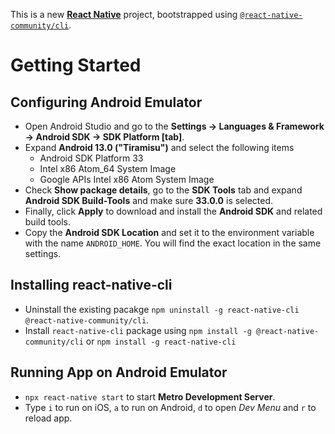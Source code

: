 This is a new [**React Native**](https://reactnative.dev) project, bootstrapped using [`@react-native-community/cli`](https://github.com/react-native-community/cli).
# Getting Started
## Configuring Android Emulator
* Open Android Studio and go to the **Settings -> Languages & Framework -> Android SDK -> SDK Platform [tab]**.
* Expand **Android 13.0 ("Tiramisu")** and select the following items
  * Android SDK Platform 33
  * Intel x86 Atom_64 System Image
  * Google APIs Intel x86 Atom System Image
* Check **Show package details**, go to the **SDK Tools** tab and expand **Android SDK Build-Tools** and make sure **33.0.0** is selected.
* Finally, click **Apply** to download and install the **Android SDK** and related build tools.
* Copy the **Android SDK Location** and set it to the environment variable with the name `ANDROID_HOME`. You will find the exact location in the same settings.

## Installing react-native-cli
* Uninstall the existing pacakge `npm uninstall -g react-native-cli @react-native-community/cli`.
* Install `react-native-cli` package using `npm install -g @react-native-community/cli` or `npm install -g react-native-cli`

## Running App on Android Emulator
* `npx react-native start` to start **Metro Development Server**.
* Type `i` to run on iOS, `a` to run on Android, `d` to open *Dev Menu* and `r` to reload app. 
